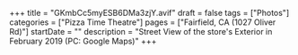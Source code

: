 +++
title = "GKmbCc5myESB6DMa3zjY.avif"
draft = false
tags = ["Photos"]
categories = ["Pizza Time Theatre"]
pages = ["Fairfield, CA (1027 Oliver Rd)"]
startDate = ""
description = "Street View of the store's Exterior in February 2019 (PC: Google Maps)"
+++
